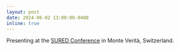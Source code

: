 ```yaml
---
layout: post
date: 2024-06-02 13:00:00-0400
inline: true
---
```


Presenting at the <a href='https://sured.unibas.ch/en/'>SURED Conference</a> in Monte Verità, Switzerland.
